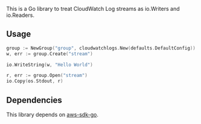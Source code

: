 This is a Go library to treat CloudWatch Log streams as io.Writers and io.Readers.


## Usage

```go
group := NewGroup("group", cloudwatchlogs.New(defaults.DefaultConfig))
w, err := group.Create("stream")

io.WriteString(w, "Hello World")

r, err := group.Open("stream")
io.Copy(os.Stdout, r)
```

## Dependencies

This library depends on [aws-sdk-go](https://github.com/aws/aws-sdk-go/).
